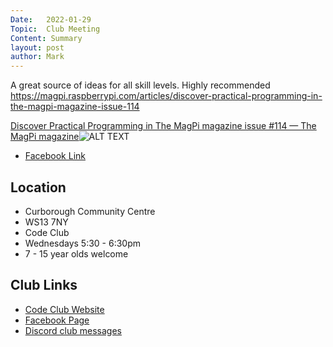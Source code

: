 ```yaml
---
Date:   2022-01-29
Topic:  Club Meeting
Content: Summary
layout: post
author: Mark
---
```

A great source of ideas for all skill levels.  Highly recommended https://magpi.raspberrypi.com/articles/discover-practical-programming-in-the-magpi-magazine-issue-114

[Discover Practical Programming in The MagPi magazine issue #114 — The MagPi magazine](https://l.facebook.com/l.php?u=https%3A%2F%2Fmagpi.raspberrypi.com%2Farticles%2Fdiscover-practical-programming-in-the-magpi-magazine-issue-114&h=AT2O8KaZe5u1hlKwVyN4H8bCAaTj1HoGFvhFat90dRVQDtUfNTDbN2R3yNaH7Z_0QFkgPwSKXR6CuTwkNDveFgRUl7AQYKVkkoRHHb2jqN7f5QXhsMOmhwH0tQeB-dyW&s=1)![ALT TEXT](https://external.fbhx6-1.fna.fbcdn.net/emg1/v/t13/7658439881717117096?url=https%3A%2F%2Fimages.ctfassets.net%2F2lpsze4g694w%2F53roSEAbDZ23jLukjs7zjm%2Ff20ac9e9a16a497f80ac299120e179ba%2F001_MagPi114_COVER-MOCKUP.jpg%3Fw%3D800&fb_obo=1&utld=ctfassets.net&stp=c0.5000x0.5000f_dst-emg0_p720x720_q75&ccb=13-1&oh=06_AbFDgOP2GyqWWBTuTWWsQzH3_-ADP8UZdvAyHlfw9-u8Ig&oe=65282D36&_nc_sid=e609ca)

* [Facebook Link](https://www.facebook.com/1481985248595237/posts/4560747080719023/)

## Location

* Curborough Community Centre
* WS13 7NY
* Code Club
* Wednesdays 5:30 - 6:30pm
* 7 - 15 year olds welcome

## Club Links

* [Code Club Website](https://lichfield-code-club.github.io/)
* [Facebook Page](https://www.facebook.com/LichfieldCoders)
* [Discord club messages](https://discord.gg/szz6xGK)
